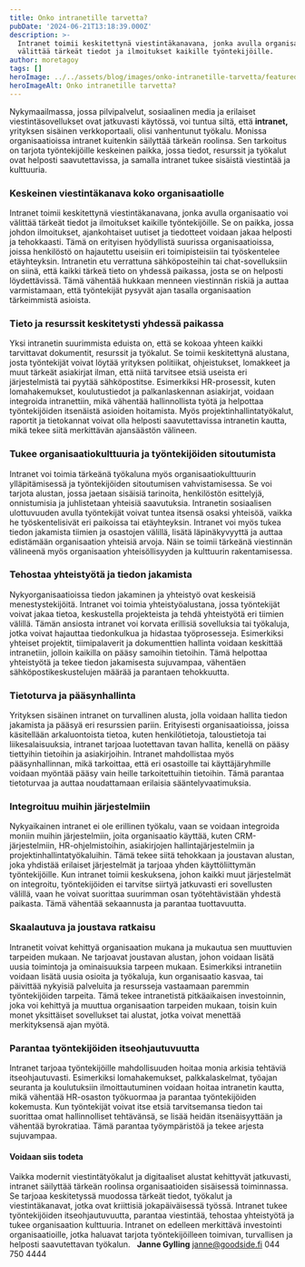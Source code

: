 ```yaml
---
title: Onko intranetille tarvetta?
pubDate: '2024-06-21T13:18:39.000Z'
description: >-
  Intranet toimii keskitettynä viestintäkanavana, jonka avulla organisaatio voi
  välittää tärkeät tiedot ja ilmoitukset kaikille työntekijöille.
author: moretagoy
tags: []
heroImage: ../../assets/blog/images/onko-intranetille-tarvetta/featured.webp
heroImageAlt: Onko intranetille tarvetta?
---
```


Nykymaailmassa, jossa pilvipalvelut, sosiaalinen media ja erilaiset viestintäsovellukset ovat jatkuvasti käytössä, voi tuntua siltä, että **intranet,** yrityksen sisäinen verkkoportaali, olisi vanhentunut työkalu. Monissa organisaatioissa intranet kuitenkin säilyttää tärkeän roolinsa. Sen tarkoitus on tarjota työntekijöille keskeinen paikka, jossa tiedot, resurssit ja työkalut ovat helposti saavutettavissa, ja samalla intranet tukee sisäistä viestintää ja kulttuuria.

### Keskeinen viestintäkanava koko organisaatiolle

Intranet toimii keskitettynä viestintäkanavana, jonka avulla organisaatio voi välittää tärkeät tiedot ja ilmoitukset kaikille työntekijöille. Se on paikka, jossa johdon ilmoitukset, ajankohtaiset uutiset ja tiedotteet voidaan jakaa helposti ja tehokkaasti. Tämä on erityisen hyödyllistä suurissa organisaatioissa, joissa henkilöstö on hajautettu useisiin eri toimipisteisiin tai työskentelee etäyhteyksin. Intranetin etu verrattuna sähköposteihin tai chat-sovelluksiin on siinä, että kaikki tärkeä tieto on yhdessä paikassa, josta se on helposti löydettävissä. Tämä vähentää hukkaan menneen viestinnän riskiä ja auttaa varmistamaan, että työntekijät pysyvät ajan tasalla organisaation tärkeimmistä asioista.

### Tieto ja resurssit keskitetysti yhdessä paikassa

Yksi intranetin suurimmista eduista on, että se kokoaa yhteen kaikki tarvittavat dokumentit, resurssit ja työkalut. Se toimii keskitettynä alustana, josta työntekijät voivat löytää yrityksen politiikat, ohjeistukset, lomakkeet ja muut tärkeät asiakirjat ilman, että niitä tarvitsee etsiä useista eri järjestelmistä tai pyytää sähköpostitse. Esimerkiksi HR-prosessit, kuten lomahakemukset, koulutustiedot ja palkanlaskennan asiakirjat, voidaan integroida intranettiin, mikä vähentää hallinnollista työtä ja helpottaa työntekijöiden itsenäistä asioiden hoitamista. Myös projektinhallintatyökalut, raportit ja tietokannat voivat olla helposti saavutettavissa intranetin kautta, mikä tekee siitä merkittävän ajansäästön välineen.

### Tukee organisaatiokulttuuria ja työntekijöiden sitoutumista

Intranet voi toimia tärkeänä työkaluna myös organisaatiokulttuurin ylläpitämisessä ja työntekijöiden sitoutumisen vahvistamisessa. Se voi tarjota alustan, jossa jaetaan sisäisiä tarinoita, henkilöstön esittelyjä, onnistumisia ja juhlistetaan yhteisiä saavutuksia. Intranetin sosiaalisen ulottuvuuden avulla työntekijät voivat tuntea itsensä osaksi yhteisöä, vaikka he työskentelisivät eri paikoissa tai etäyhteyksin. Intranet voi myös tukea tiedon jakamista tiimien ja osastojen välillä, lisätä läpinäkyvyyttä ja auttaa edistämään organisaation yhteisiä arvoja. Näin se toimii tärkeänä viestinnän välineenä myös organisaation yhteisöllisyyden ja kulttuurin rakentamisessa.

### Tehostaa yhteistyötä ja tiedon jakamista

Nykyorganisaatioissa tiedon jakaminen ja yhteistyö ovat keskeisiä menestystekijöitä. Intranet voi toimia yhteistyöalustana, jossa työntekijät voivat jakaa tietoa, keskustella projekteista ja tehdä yhteistyötä eri tiimien välillä. Tämän ansiosta intranet voi korvata erillisiä sovelluksia tai työkaluja, jotka voivat hajauttaa tiedonkulkua ja hidastaa työprosesseja. Esimerkiksi yhteiset projektit, tiimipalaverit ja dokumenttien hallinta voidaan keskittää intranetiin, jolloin kaikilla on pääsy samoihin tietoihin. Tämä helpottaa yhteistyötä ja tekee tiedon jakamisesta sujuvampaa, vähentäen sähköpostikeskustelujen määrää ja parantaen tehokkuutta.

### Tietoturva ja pääsynhallinta

Yrityksen sisäinen intranet on turvallinen alusta, jolla voidaan hallita tiedon jakamista ja pääsyä eri resurssien pariin. Erityisesti organisaatioissa, joissa käsitellään arkaluontoista tietoa, kuten henkilötietoja, taloustietoja tai liikesalaisuuksia, intranet tarjoaa luotettavan tavan hallita, kenellä on pääsy tiettyihin tietoihin ja asiakirjoihin. Intranet mahdollistaa myös pääsynhallinnan, mikä tarkoittaa, että eri osastoille tai käyttäjäryhmille voidaan myöntää pääsy vain heille tarkoitettuihin tietoihin. Tämä parantaa tietoturvaa ja auttaa noudattamaan erilaisia sääntelyvaatimuksia.

### Integroituu muihin järjestelmiin

Nykyaikainen intranet ei ole erillinen työkalu, vaan se voidaan integroida moniin muihin järjestelmiin, joita organisaatio käyttää, kuten CRM-järjestelmiin, HR-ohjelmistoihin, asiakirjojen hallintajärjestelmiin ja projektinhallintatyökaluihin. Tämä tekee siitä tehokkaan ja joustavan alustan, joka yhdistää erilaiset järjestelmät ja tarjoaa yhden käyttöliittymän työntekijöille. Kun intranet toimii keskuksena, johon kaikki muut järjestelmät on integroitu, työntekijöiden ei tarvitse siirtyä jatkuvasti eri sovellusten välillä, vaan he voivat suorittaa suurimman osan työtehtävistään yhdestä paikasta. Tämä vähentää sekaannusta ja parantaa tuottavuutta.

### Skaalautuva ja joustava ratkaisu

Intranetit voivat kehittyä organisaation mukana ja mukautua sen muuttuvien tarpeiden mukaan. Ne tarjoavat joustavan alustan, johon voidaan lisätä uusia toimintoja ja ominaisuuksia tarpeen mukaan. Esimerkiksi intranetiin voidaan lisätä uusia osioita ja työkaluja, kun organisaatio kasvaa, tai päivittää nykyisiä palveluita ja resursseja vastaamaan paremmin työntekijöiden tarpeita. Tämä tekee intranetistä pitkäaikaisen investoinnin, joka voi kehittyä ja muuttua organisaation tarpeiden mukaan, toisin kuin monet yksittäiset sovellukset tai alustat, jotka voivat menettää merkityksensä ajan myötä.

### Parantaa työntekijöiden itseohjautuvuutta

Intranet tarjoaa työntekijöille mahdollisuuden hoitaa monia arkisia tehtäviä itseohjautuvasti. Esimerkiksi lomahakemukset, palkkalaskelmat, työajan seuranta ja koulutuksiin ilmoittautuminen voidaan hoitaa intranetin kautta, mikä vähentää HR-osaston työkuormaa ja parantaa työntekijöiden kokemusta. Kun työntekijät voivat itse etsiä tarvitsemansa tiedon tai suorittaa omat hallinnolliset tehtävänsä, se lisää heidän itsenäisyyttään ja vähentää byrokratiaa. Tämä parantaa työympäristöä ja tekee arjesta sujuvampaa.

#### Voidaan siis todeta

Vaikka modernit viestintätyökalut ja digitaaliset alustat kehittyvät jatkuvasti, intranet säilyttää tärkeän roolinsa organisaatioiden sisäisessä toiminnassa. Se tarjoaa keskitetyssä muodossa tärkeät tiedot, työkalut ja viestintäkanavat, jotka ovat kriittisiä jokapäiväisessä työssä. Intranet tukee työntekijöiden itseohjautuvuutta, parantaa viestintää, tehostaa yhteistyötä ja tukee organisaation kulttuuria. Intranet on edelleen merkittävä investointi organisaatioille, jotka haluavat tarjota työntekijöilleen toimivan, turvallisen ja helposti saavutettavan työkalun.   **Janne Gylling** janne@goodside.fi 044 750 4444